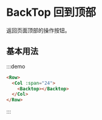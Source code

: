 # BackTop 回到顶部

返回页面顶部的操作按钮。

## 基本用法

:::demo 

```html
<Row>
  <Col :span="24">
    <Backtop></Backtop>
  </Col>
</Row>
```
:::

<script>
  import Row from '@/components/row';
  import Col from '@/components/col';
  import Button from '@/components/button';
  import Backtop from '@/components/backtop';

  export default {
    components: {
      Row,
      Col,
      Backtop,
    },
    methods: {
    },
  };
</script>

<style lang="scss" scoped>
  .article {
    height: 2000px; 
  }
</style>